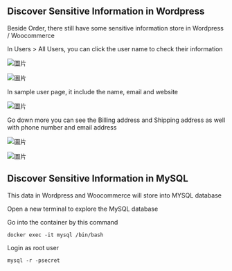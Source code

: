 ## Discover Sensitive Information in Wordpress

Beside Order, there still have some sensitive information store in Wordpress / Woocommerce

In Users > All Users, you can click the user name to check their information

![圖片](https://user-images.githubusercontent.com/74434769/141663399-db659f36-f3b0-4f59-b356-350be458558e.png)

![圖片](https://user-images.githubusercontent.com/74434769/141663410-d4ea86f2-a01e-4a86-9b58-8d53a99eae5d.png)

In sample user page, it include the name, email and website

![圖片](https://user-images.githubusercontent.com/74434769/141663427-68cce29f-725c-487b-b521-e10d885a8027.png)

Go down more you can see the Billing address and Shipping address as well with phone number and email address

![圖片](https://user-images.githubusercontent.com/74434769/141663444-60953c4b-7082-4cd3-983e-021105accdd4.png)

![圖片](https://user-images.githubusercontent.com/74434769/141663445-4fb8b3a9-2655-4dee-b3e0-495b339826bd.png)

## Discover Sensitive Information in MySQL

This data in Wordpress and Woocommerce will store into MYSQL database

Open a new terminal to explore the MySQL database

Go into the container by this command

`docker exec -it mysql /bin/bash`

Login as root user

`mysql -r -psecret`


